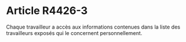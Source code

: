 # Article R4426-3

  
Chaque travailleur a accès aux informations contenues dans la liste des travailleurs exposés qui le concernent personnellement.